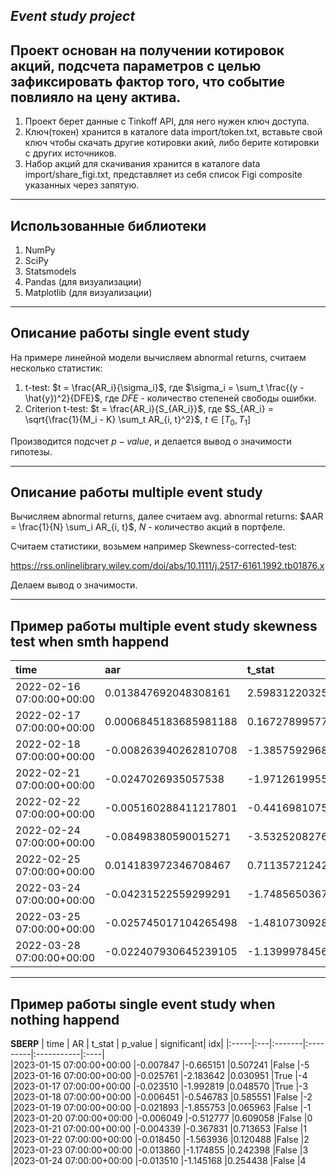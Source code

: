 ___Event study project___
---
Проект основан на получении котировок акций, подсчета параметров с целью зафиксировать фактор того, что событие повлияло на цену актива.
---

1. Проект берет данные с Tinkoff API, для него нужен ключ доступа. 
3. Ключ(токен) хранится в каталоге data import/token.txt, вставьте свой ключ чтобы скачать другие котировки акий, либо берите котировки с других источников.
4. Набор акций для скачивания хранится в каталоге data import/share_figi.txt, представляет из себя список Figi composite указанных через запятую.
---
Использованные библиотеки
---
1. NumPy
2. SciPy
3. Statsmodels
4. Pandas (для визуализации)
5. Matplotlib (для визуализации)
---
Описание работы single event study
---
На примере линейной модели вычисляем abnormal returns, считаем несколько статистик:
1. t-test: $t = \frac{AR_i}{\sigma_i}$, где $\sigma_i = \sum_t \frac{(y - \hat{y})^2}{DFE}$, где $DFE$ - количество степеней свободы ошибки.
2. Criterion t-test: $t = \frac{AR_i}{S_{AR_i}}$, где $S_{AR_i} = \sqrt{\frac{1}{M_i - K} \sum_t AR_{i, t}^2}$, $t \in [T_0, T_1]$

Производится подсчет $p-value$, и делается вывод о значимости гипотезы.

---
Описание работы multiple event study
---
Вычисляем abnormal returns, далее считаем avg. abnormal returns: $AAR = \frac{1}{N} \sum_i AR_{i, t}$, $N$ - количество акций в портфеле.  

Считаем статистики, возьмем например Skewness-corrected-test:  

https://rss.onlinelibrary.wiley.com/doi/abs/10.1111/j.2517-6161.1992.tb01876.x  

Делаем вывод о значимости.

---
Пример работы multiple event study skewness test when smth happend
---
|time | aar | t_stat | p_value | significant|
|:----|:----|:-------|:--------|:-----------|
|2022-02-16 07:00:00+00:00 | 0.013847692048308161 | 2.5983122032593533 | 0.02207656587449547 | True
|2022-02-17 07:00:00+00:00 |0.0006845183685981188 |0.16727899577316382 |0.8697246083331007 |False
|2022-02-18 07:00:00+00:00 |-0.008263940262810708 |-1.3857592968998729 |0.18913381858445089 |False
|2022-02-21 07:00:00+00:00 |-0.0247026935057538 |-1.9712619955047677 |0.07036249521799309 | False
|2022-02-22 07:00:00+00:00 |-0.005160288411217801 |-0.4416981075968318 |0.665965770462948 | False
|2022-02-24 07:00:00+00:00 |-0.08498380590015271 |-3.532520827621577 |0.0036775093202494613 | True
|2022-02-25 07:00:00+00:00 |0.014183972346708467 |0.7113572124290345 |0.48943123202274963 |False
|2022-03-24 07:00:00+00:00 |-0.04231522559299291 |-1.7485650367917176 |0.10392364009027788 |False
|2022-03-25 07:00:00+00:00 |-0.025745017104265498 |-1.4810730928932025 |0.16241388443247473 |False
|2022-03-28 07:00:00+00:00 |-0.022407930645239105 |-1.1399978456286595 |0.27485609133186717 |False

---
Пример работы single event study when nothing happend
---
__SBERP__
| time | AR |	t_stat |	p_value |	significant|	idx|
|:-----|:---|:-------|:---------|:-----------|:----|		
|2023-01-15 07:00:00+00:00	|-0.007847	|-0.665151	|0.507241	|False	|-5
|2023-01-16 07:00:00+00:00	|-0.025761	|-2.183642	|0.030951	|True	|-4
|2023-01-17 07:00:00+00:00	|-0.023510	|-1.992819	|0.048570	|True	|-3
|2023-01-18 07:00:00+00:00	|-0.006451	|-0.546783	|0.585551	|False	|-2
|2023-01-19 07:00:00+00:00	|-0.021893	|-1.855753	|0.065963	|False	|-1
|2023-01-20 07:00:00+00:00	|-0.006049	|-0.512777	|0.609058	|False	|0
|2023-01-21 07:00:00+00:00	|-0.004339	|-0.367831	|0.713653	|False	|1
|2023-01-22 07:00:00+00:00	|-0.018450	|-1.563936	|0.120488	|False	|2
|2023-01-23 07:00:00+00:00	|-0.013860	|-1.174855	|0.242398	|False	|3
|2023-01-24 07:00:00+00:00	|-0.013510	|-1.145168	|0.254438	|False	|4

